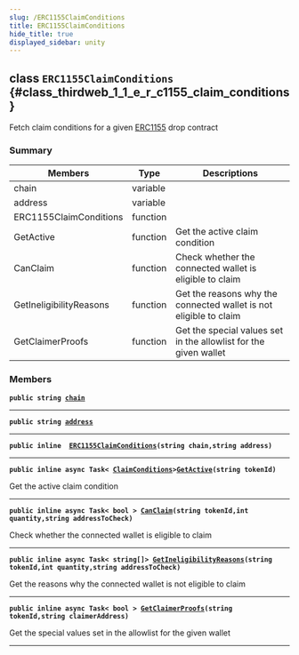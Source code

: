 ```yaml
---
slug: /ERC1155ClaimConditions
title: ERC1155ClaimConditions
hide_title: true
displayed_sidebar: unity
---
```


## class `ERC1155ClaimConditions` {#class_thirdweb_1_1_e_r_c1155_claim_conditions}

Fetch claim conditions for a given [ERC1155](docs/unity/ERC1155.md#class_thirdweb_1_1_e_r_c1155) drop contract

### Summary

| Members | Type | Descriptions |
| ------- | ---- | ------------ |
| chain | variable |  |
| address | variable |  |
| ERC1155ClaimConditions | function |  |
| GetActive | function | Get the active claim condition |
| CanClaim | function | Check whether the connected wallet is eligible to claim |
| GetIneligibilityReasons | function | Get the reasons why the connected wallet is not eligible to claim |
| GetClaimerProofs | function | Get the special values set in the allowlist for the given wallet |

### Members

**`public string `[`chain`](#class_thirdweb_1_1_e_r_c1155_claim_conditions_1a4f58ba78e9f0355564ae7b639eee4a9a)**

---

**`public string `[`address`](#class_thirdweb_1_1_e_r_c1155_claim_conditions_1a68d89d0101e0f50adfa9316b16099cf4)**

---

**`public inline  `[`ERC1155ClaimConditions`](#class_thirdweb_1_1_e_r_c1155_claim_conditions_1adb327c4783f754b90ae9cfe7c92854d2)`(string chain,string address)`**

---

**`public inline async Task< `[`ClaimConditions`](docs/unity/ClaimConditions.md#class_thirdweb_1_1_claim_conditions)` > `[`GetActive`](#class_thirdweb_1_1_e_r_c1155_claim_conditions_1a4a260b29d5437ffe5faa86c68f736740)`(string tokenId)`**

Get the active claim condition

---

**`public inline async Task< bool > `[`CanClaim`](#class_thirdweb_1_1_e_r_c1155_claim_conditions_1a22575b16104b3f1808755f2c3532d7c9)`(string tokenId,int quantity,string addressToCheck)`**

Check whether the connected wallet is eligible to claim

---

**`public inline async Task< string[]> `[`GetIneligibilityReasons`](#class_thirdweb_1_1_e_r_c1155_claim_conditions_1a85344a89b01f9705f6cbfdcc75c2a8df)`(string tokenId,int quantity,string addressToCheck)`**

Get the reasons why the connected wallet is not eligible to claim

---

**`public inline async Task< bool > `[`GetClaimerProofs`](#class_thirdweb_1_1_e_r_c1155_claim_conditions_1a068cd91bf3040bce3a00410467e3706a)`(string tokenId,string claimerAddress)`**

Get the special values set in the allowlist for the given wallet

---
